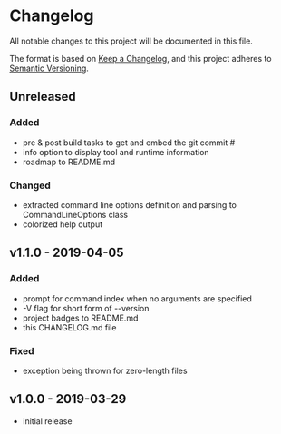 # Changelog
All notable changes to this project will be documented in this file.

The format is based on [Keep a Changelog](https://keepachangelog.com/en/1.0.0/),
and this project adheres to [Semantic Versioning](https://semver.org/spec/v2.0.0.html).

## Unreleased

### Added

- pre & post build tasks to get and embed the git commit # 
- info option to display tool and runtime information 
- roadmap to README.md

### Changed

- extracted command line options definition and parsing to CommandLineOptions class
- colorized help output

## v1.1.0 - 2019-04-05

### Added
- prompt for command index when no arguments are specified
- -V flag for short form of --version
- project badges to README.md
- this CHANGELOG.md file

### Fixed
- exception being thrown for zero-length files

## v1.0.0 - 2019-03-29

- initial release
